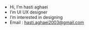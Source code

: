 -  Hi, I’m hasti aghaei
-  I’m UI UX designer
-  I’m interested in designing 
- Email : hasti.aghaei2003@gmail.com
